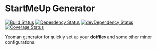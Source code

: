 # StartMeUp Generator
[![Build Status][img-1]][1]
[![Dependency Status][img-2]][2]
[![devDependency Status][img-3]][3]
[![Coverage Status][img-4]][4]

Yeoman generator for quickly set up your **dotfiles** and some other minor configurations.

[img-1]: https://travis-ci.org/fernandopasik/generator-startmeup.svg?branch=master
[img-2]: https://david-dm.org/fernandopasik/generator-startmeup.svg
[img-3]: https://david-dm.org/fernandopasik/generator-startmeup/dev-status.svg
[img-4]: https://img.shields.io/coveralls/fernandopasik/generator-startmeup.svg

[1]: https://travis-ci.org/fernandopasik/generator-startmeup "Build Status"
[2]: https://david-dm.org/fernandopasik/generator-startmeup "Dependency Status"
[3]: https://david-dm.org/fernandopasik/generator-startmeup#info=devDependencies "devDependency Status"
[4]: https://coveralls.io/r/fernandopasik/generator-startmeup "Coverage Status"
